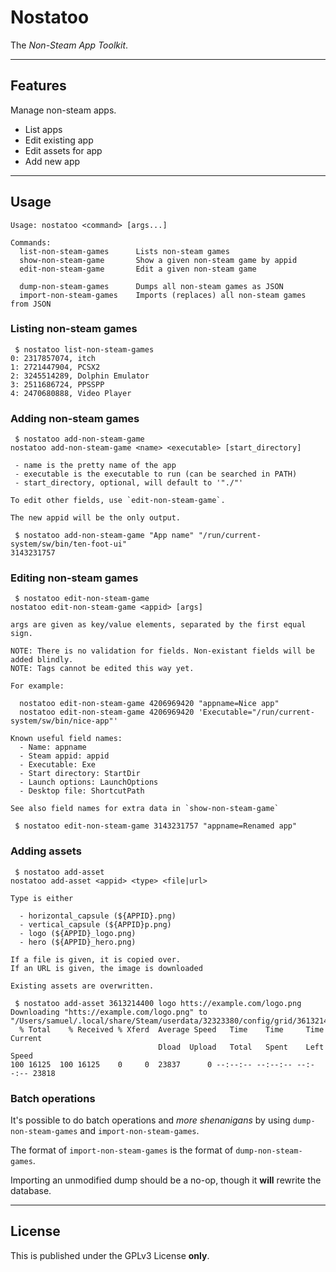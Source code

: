 Nostatoo
========

The *Non-Steam App Toolkit*.

* * *

## Features

Manage non-steam apps.

 - List apps
 - Edit existing app
 - Edit assets for app
 - Add new app

* * *

## Usage

```
Usage: nostatoo <command> [args...]

Commands:
  list-non-steam-games      Lists non-steam games
  show-non-steam-game       Show a given non-steam game by appid
  edit-non-steam-game       Edit a given non-steam game

  dump-non-steam-games      Dumps all non-steam games as JSON
  import-non-steam-games    Imports (replaces) all non-steam games from JSON
```

### Listing non-steam games

```
 $ nostatoo list-non-steam-games
0: 2317857074, itch 
1: 2721447904, PCSX2 
2: 3245514289, Dolphin Emulator 
3: 2511686724, PPSSPP 
4: 2470680888, Video Player
```

### Adding non-steam games

```
 $ nostatoo add-non-steam-game
nostatoo add-non-steam-game <name> <executable> [start_directory]

 - name is the pretty name of the app
 - executable is the executable to run (can be searched in PATH)
 - start_directory, optional, will default to '"./"'

To edit other fields, use `edit-non-steam-game`.

The new appid will be the only output.

 $ nostatoo add-non-steam-game "App name" "/run/current-system/sw/bin/ten-foot-ui"
3143231757
```

### Editing non-steam games

```
 $ nostatoo edit-non-steam-game
nostatoo edit-non-steam-game <appid> [args]

args are given as key/value elements, separated by the first equal sign.

NOTE: There is no validation for fields. Non-existant fields will be added blindly.
NOTE: Tags cannot be edited this way yet.

For example:

  nostatoo edit-non-steam-game 4206969420 "appname=Nice app"
  nostatoo edit-non-steam-game 4206969420 'Executable="/run/current-system/sw/bin/nice-app"'

Known useful field names:
  - Name: appname
  - Steam appid: appid
  - Executable: Exe
  - Start directory: StartDir
  - Launch options: LaunchOptions
  - Desktop file: ShortcutPath

See also field names for extra data in `show-non-steam-game`

 $ nostatoo edit-non-steam-game 3143231757 "appname=Renamed app"
```

### Adding assets

```
 $ nostatoo add-asset
nostatoo add-asset <appid> <type> <file|url>

Type is either

  - horizontal_capsule (${APPID}.png)
  - vertical_capsule (${APPID}p.png)
  - logo (${APPID}_logo.png)
  - hero (${APPID}_hero.png)

If a file is given, it is copied over.
If an URL is given, the image is downloaded

Existing assets are overwritten.

 $ nostatoo add-asset 3613214400 logo htts://example.com/logo.png
Downloading "htts://example.com/logo.png" to "/Users/samuel/.local/share/Steam/userdata/32323380/config/grid/3613214400_logo.png"
  % Total    % Received % Xferd  Average Speed   Time    Time     Time  Current
                                 Dload  Upload   Total   Spent    Left  Speed
100 16125  100 16125    0     0  23837      0 --:--:-- --:--:-- --:--:-- 23818
```

### Batch operations

It's possible to do batch operations and *more shenanigans* by using
`dump-non-steam-games` and `import-non-steam-games`.

The format of `import-non-steam-games` is the format of `dump-non-steam-games`.

Importing an unmodified dump should be a no-op, though it **will** rewrite
the database.


* * *

License
-------

This is published under the GPLv3 License **only**.

